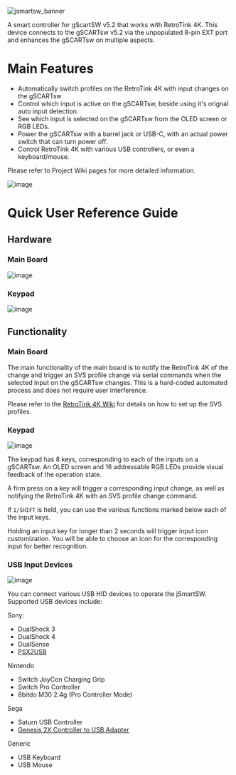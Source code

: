 ![jsmartsw_banner](https://github.com/user-attachments/assets/fffaf668-7a4b-4a9c-a96e-49f9fc46e06b)

A smart controller for gScartSW v5.2 that works with RetroTink 4K. This device connects to the gSCARTsw v5.2 via the unpopulated 8-pin EXT port and enhances the gSCARTsw on multiple aspects.

# Main Features

- Automatically switch profiles on the RetroTink 4K with input changes on the gSCARTsw
- Control which input is active on the gSCARTsw, beside using it's orignal auto input detection.
- See which input is selected on the gSCARTsw from the OLED screen or RGB LEDs.
- Power the gSCARTsw with a barrel jack or USB-C, with an actual power switch that can turn power off.
- Control RetroTink 4K with various USB controllers, or even a keyboard/mouse.

Please refer to Project Wiki pages for more detailed information.

![image](https://github.com/user-attachments/assets/b72ef1bd-7279-4c3d-9a03-44363c54772e)

# Quick User Reference Guide

## Hardware

### Main Board

![image](https://github.com/user-attachments/assets/9b3c9766-7b6a-420e-9871-22fa038c6d9f)

### Keypad

![image](https://github.com/user-attachments/assets/26aee5cb-a52c-41d6-9f97-2cac8b780683)


## Functionality

### Main Board

The main functionality of the main board is to notify the RetroTink 4K of the change and trigger an SVS profile change via serial commands when the selected input on the gSCARTsw changes. This is a hard-coded automated process and does not require user interference.

Please refer to the [RetroTink 4K Wiki](https://consolemods.org/wiki/AV:RetroTINK-4K#Load_Profile) for details on how to set up the SVS profiles.

### Keypad

![image](https://github.com/user-attachments/assets/969b370a-b35e-42d5-88aa-44e53472b07e)

The keypad has 8 keys, corresponding to each of the inputs on a gSCARTsw. An OLED screen and 16 addressable RGB LEDs provide visual feedback of the operation state.

A firm press on a key will trigger a corresponding input change, as well as notifying the RetroTink 4K with an SVS profile change command.

If `1/SHIFT` is held, you can use the various functions marked below each of the input keys.

Holding an input key for longer than 2 seconds will trigger input icon customization. You will be able to choose an icon for the corresponding input for better recognition.

### USB Input Devices

![image](https://github.com/user-attachments/assets/bc277d80-6a3d-404e-b406-9c16c191ae33)

You can connect various USB HID devices to operate the jSmartSW. Supported USB devices include:

Sony:
- DualShock 3
- DualShock 4
- DualSense
- [PSX2USB](https://github.com/jeffqchen/PSX2USB_hardware)


Nintendo
- Switch JoyCon Charging Grip
- Switch Pro Controller
- 8bitdo M30 2.4g (Pro Controller Mode)

Sega
- Saturn USB Controller
- [Genesis 2X Controller to USB Adapter](https://github.com/jeffqchen/Genesis-2X-Controller-to-USB-Adapter)

Generic
- USB Keyboard
- USB Mouse

